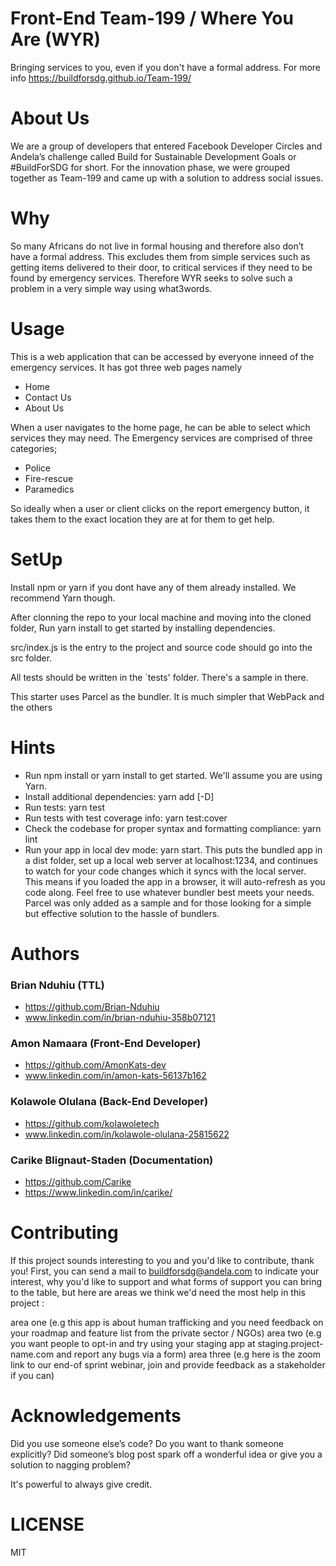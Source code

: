# Front-End Team-199 / Where You Are (WYR)
Bringing services to you, even if you don't have a formal address.
For more info https://buildforsdg.github.io/Team-199/

# About Us
We are a group of developers that entered Facebook Developer Circles and Andela’s challenge called Build for Sustainable Development Goals or #BuildForSDG for short. For the innovation phase, we were grouped together as Team-199 and came up with a solution to address social issues.

# Why
So many Africans do not live in formal housing and therefore also don’t have a formal address.
This excludes them from simple services such as getting items delivered to their door, to critical services if they need to be found by emergency services. 
Therefore WYR seeks to solve such a problem in a very simple way using what3words.

# Usage
This is a web application that can be accessed by everyone inneed of the emergency services. It has got three web pages namely
* Home
* Contact Us
* About Us

When a user navigates to the home page, he can be able to select which services they may need. The Emergency services are comprised of three categories;

* Police
* Fire-rescue
* Paramedics

So ideally when a user or client clicks on the report emergency button, it takes them to the exact location they are at for them to get help.

# SetUp
Install npm or yarn if you dont have any of them already installed. We recommend Yarn though.

After clonning the repo to your local machine and moving into the cloned folder, Run yarn install to get started by installing dependencies.

src/index.js is the entry to the project and source code should go into the src folder.

All tests should be written in the `tests' folder. There's a sample in there.

This starter uses Parcel as the bundler. It is much simpler that WebPack and the others

# Hints
* Run npm install or yarn install to get started. We'll assume you are using Yarn.
* Install additional dependencies: yarn add <dependency-name> [-D]
* Run tests: yarn test
* Run tests with test coverage info: yarn test:cover
* Check the codebase for proper syntax and formatting compliance: yarn lint
* Run your app in local dev mode: yarn start. This puts the bundled app in a dist folder, set up a local web server at localhost:1234, and continues to watch for your code changes which it syncs with the local server. This means if you loaded the app in a browser, it will auto-refresh as you code along. Feel free to use whatever bundler best meets your needs. Parcel was only added as a sample and for those looking for a simple but effective solution to the hassle of bundlers.

# Authors
### Brian Nduhiu (TTL)
* https://github.com/Brian-Nduhiu
* www.linkedin.com/in/brian-nduhiu-358b07121

### Amon Namaara (Front-End Developer)
* https://github.com/AmonKats-dev
* www.linkedin.com/in/amon-kats-56137b162

### Kolawole Olulana (Back-End Developer)
* https://github.com/kolawoletech
* www.linkedin.com/in/kolawole-olulana-25815622

### Carike Blignaut-Staden (Documentation)
* https://github.com/Carike
* https://www.linkedin.com/in/carike/


# Contributing
If this project sounds interesting to you and you'd like to contribute, thank you! First, you can send a mail to buildforsdg@andela.com to indicate your interest, why you'd like to support and what forms of support you can bring to the table, but here are areas we think we'd need the most help in this project :

area one (e.g this app is about human trafficking and you need feedback on your roadmap and feature list from the private sector / NGOs)
area two (e.g you want people to opt-in and try using your staging app at staging.project-name.com and report any bugs via a form)
area three (e.g here is the zoom link to our end-of sprint webinar, join and provide feedback as a stakeholder if you can)

# Acknowledgements
Did you use someone else’s code? Do you want to thank someone explicitly? Did someone’s blog post spark off a wonderful idea or give you a solution to nagging problem?

It's powerful to always give credit.

# LICENSE
MIT
